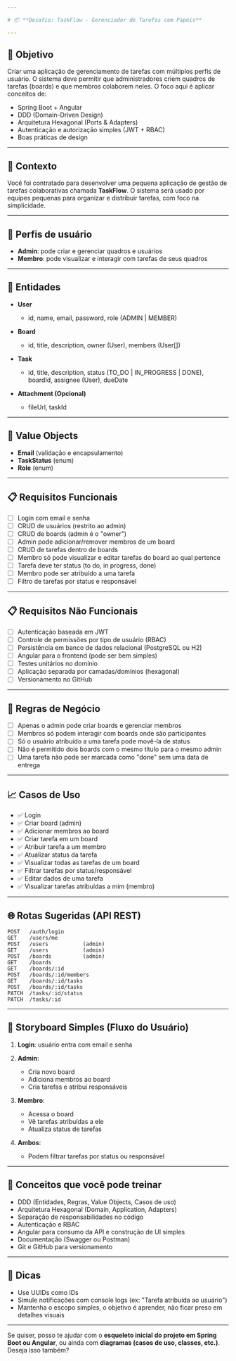 ```yaml
---

# 📦 **Desafio: TaskFlow - Gerenciador de Tarefas com Papéis**

---
```


## 🎯 Objetivo

Criar uma aplicação de gerenciamento de tarefas com múltiplos perfis de usuário. O sistema deve permitir que administradores criem quadros de tarefas (boards) e que membros colaborem neles. O foco aqui é aplicar conceitos de:

* Spring Boot + Angular
* DDD (Domain-Driven Design)
* Arquitetura Hexagonal (Ports & Adapters)
* Autenticação e autorização simples (JWT + RBAC)
* Boas práticas de design

---

## 🧩 Contexto

Você foi contratado para desenvolver uma pequena aplicação de gestão de tarefas colaborativas chamada **TaskFlow**. O sistema será usado por equipes pequenas para organizar e distribuir tarefas, com foco na simplicidade.

---

## 👥 Perfis de usuário

* **Admin**: pode criar e gerenciar quadros e usuários
* **Membro**: pode visualizar e interagir com tarefas de seus quadros

---

## 📘 Entidades

* **User**

    * id, name, email, password, role (ADMIN | MEMBER)
* **Board**

    * id, title, description, owner (User), members (User\[])
* **Task**

    * id, title, description, status (TO\_DO | IN\_PROGRESS | DONE), boardId, assignee (User), dueDate
* **Attachment (Opcional)**

    * fileUrl, taskId

---

## 🧱 Value Objects

* **Email** (validação e encapsulamento)
* **TaskStatus** (enum)
* **Role** (enum)

---

## 📋 Requisitos Funcionais

* [ ] Login com email e senha
* [ ] CRUD de usuários (restrito ao admin)
* [ ] CRUD de boards (admin é o "owner")
* [ ] Admin pode adicionar/remover membros de um board
* [ ] CRUD de tarefas dentro de boards
* [ ] Membro só pode visualizar e editar tarefas do board ao qual pertence
* [ ] Tarefa deve ter status (to do, in progress, done)
* [ ] Membro pode ser atribuído a uma tarefa
* [ ] Filtro de tarefas por status e responsável

---

## 📋 Requisitos Não Funcionais

* [ ] Autenticação baseada em JWT
* [ ] Controle de permissões por tipo de usuário (RBAC)
* [ ] Persistência em banco de dados relacional (PostgreSQL ou H2)
* [ ] Angular para o frontend (pode ser bem simples)
* [ ] Testes unitários no domínio
* [ ] Aplicação separada por camadas/domínios (hexagonal)
* [ ] Versionamento no GitHub

---

## 🔁 Regras de Negócio

* [ ] Apenas o admin pode criar boards e gerenciar membros
* [ ] Membros só podem interagir com boards onde são participantes
* [ ] Só o usuário atribuído a uma tarefa pode movê-la de status
* [ ] Não é permitido dois boards com o mesmo título para o mesmo admin
* [ ] Uma tarefa não pode ser marcada como "done" sem uma data de entrega

---

## 📈 Casos de Uso

* ✅ Login
* ✅ Criar board (admin)
* ✅ Adicionar membros ao board
* ✅ Criar tarefa em um board
* ✅ Atribuir tarefa a um membro
* ✅ Atualizar status da tarefa
* ✅ Visualizar todas as tarefas de um board
* ✅ Filtrar tarefas por status/responsável
* ✅ Editar dados de uma tarefa
* ✅ Visualizar tarefas atribuídas a mim (membro)

---

## 🌐 Rotas Sugeridas (API REST)

```http
POST   /auth/login
GET    /users/me
POST   /users           (admin)
GET    /users           (admin)
POST   /boards          (admin)
GET    /boards
GET    /boards/:id
POST   /boards/:id/members
GET    /boards/:id/tasks
POST   /boards/:id/tasks
PATCH  /tasks/:id/status
PATCH  /tasks/:id
```

---

## 🧭 Storyboard Simples (Fluxo do Usuário)

1. **Login**: usuário entra com email e senha
2. **Admin**:

    * Cria novo board
    * Adiciona membros ao board
    * Cria tarefas e atribui responsáveis
3. **Membro**:

    * Acessa o board
    * Vê tarefas atribuídas a ele
    * Atualiza status de tarefas
4. **Ambos**:

    * Podem filtrar tarefas por status ou responsável

---

## 🧠 Conceitos que você pode treinar

* DDD (Entidades, Regras, Value Objects, Casos de uso)
* Arquitetura Hexagonal (Domain, Application, Adapters)
* Separação de responsabilidades no código
* Autenticação e RBAC
* Angular para consumo da API e construção de UI simples
* Documentação (Swagger ou Postman)
* Git e GitHub para versionamento

---

## 🚀 Dicas

* Use UUIDs como IDs
* Simule notificações com console logs (ex: "Tarefa atribuída ao usuário")
* Mantenha o escopo simples, o objetivo é aprender, não ficar preso em detalhes visuais

---

Se quiser, posso te ajudar com o **esqueleto inicial do projeto em Spring Boot ou Angular**, ou ainda com **diagramas (casos de uso, classes, etc.)**. Deseja isso também?
